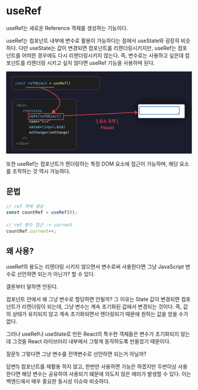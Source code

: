 # useRef

useRef는 새로운 Reference 객체를 생성하는 기능이다.

useRef는 컴포넌트 내부에 변수로 활용이 가능하다는 점에서 useState와 굉장히 비슷하다. 다만 useState는 값이 변경되면 컴포넌트를 리렌더링시키지만, useRef는 컴포넌트를 어떠한 경우에도 다시 리렌더링시키지 않는다. 즉, 변수로는 사용하고 싶은데 컴포넌트를 리렌더링 시키고 싶지 않다면 useRef 기능을 사용하며 된다.

![ref1](./images/ref1.png)

또한 useRef는 컴포넌트가 렌더링하는 특정 DOM 요소에 접근이 가능하며, 해당 요소를 조작하는 것 역시 가능하다.

## 문법

```javascript
// ref 객체 생성
const countRef = useRef(0);

// ref 변수 접근 -> current
countRef.current++;
```

## 왜 사용?

useRef의 용도는 리렌더링 시키지 않으면서 변수로써 사용한다면 그냥 JavaScript 변수로 선언하면 되는거 아닌가? 할 수 있다.

결론부터 말하면 안된다.

컴포넌트 안에서 왜 그냥 변수로 할당하면 안될까? 그 이유는 State 값이 변경되면 컴포넌트가 리렌더링이 되는데, 그냥 변수는 계속 초기화된 값에서 변경되는 것이다. 즉, 값의 상태가 유지되지 않고 계속 초기화되면서 렌더링되기 때문에 원하는 값을 얻을 수가 없다.

그러나 useRef나 useState로 만든 React의 특수한 객체들은 변수가 초기화되지 않는데 그것을 React 라이브러리 내부에서 그렇게 동작하도록 만들었기 때문이다.

질문1) 그렇다면 그냥 변수를 전역변수로 선언하면 되는거 아닐까?

답변1) 컴포넌트를 재활용 하지 않고, 한번만 사용하면 가능은 하겠지만 두번이상 사용한다면 해당 변수는 공유하여 사용되기 떄문에 의도치 않은 에러가 발생할 수 있다. 이는 백엔드에서 매우 중요한 동시성 이슈와 비슷하다.
